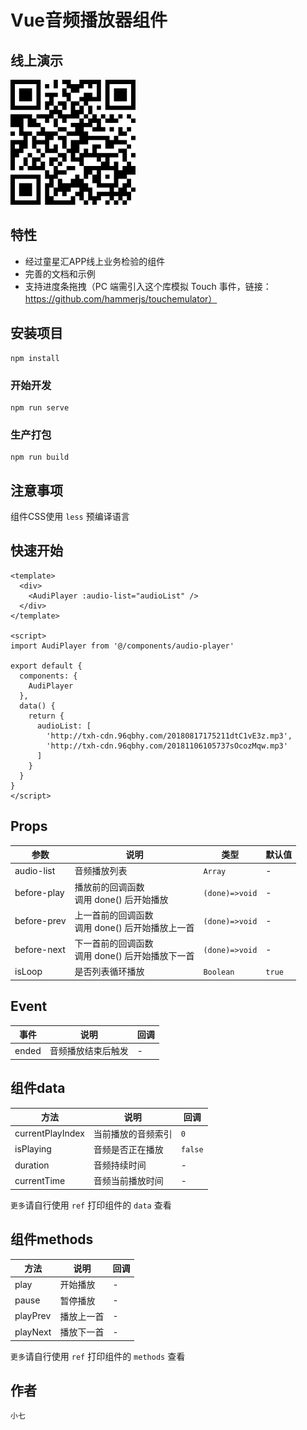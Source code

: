 # Vue音频播放器组件

## 线上演示
![image](https://github.com/1014156094/vue-audio-player/blob/master/public/qrcode.png)


## 特性
- 经过童星汇APP线上业务检验的组件
- 完善的文档和示例
- 支持进度条拖拽（PC 端需引入这个库模拟 Touch 事件，链接：https://github.com/hammerjs/touchemulator）

## 安装项目
```
npm install
```

### 开始开发
```
npm run serve
```

### 生产打包
```
npm run build
```

## 注意事项
组件CSS使用 `less` 预编译语言

## 快速开始
```
<template>
  <div>
    <AudiPlayer :audio-list="audioList" />
  </div>
</template>

<script>
import AudiPlayer from '@/components/audio-player'

export default {
  components: {
    AudiPlayer
  },
  data() {
    return {
      audioList: [
        'http://txh-cdn.96qbhy.com/20180817175211dtC1vE3z.mp3',
        'http://txh-cdn.96qbhy.com/20181106105737sOcozMqw.mp3'
      ]
    }
  }
}
</script>
```

## Props
| 参数 | 说明 | 类型 | 默认值 |
| - | - | - | - |
| audio-list | 音频播放列表 | `Array` | - |
| before-play | 播放前的回调函数<br>调用 done() 后开始播放 | `(done)=>void` | - |
| before-prev | 上一首前的回调函数<br>调用 done() 后开始播放上一首 | `(done)=>void` | - |
| before-next | 下一首前的回调函数<br>调用 done() 后开始播放下一首 | `(done)=>void` | - |
| isLoop | 是否列表循环播放 | `Boolean` | `true` |

## Event
| 事件 | 说明 | 回调 |
| - | - | - |
| ended | 音频播放结束后触发 | - |

## 组件data
| 方法 | 说明 | 回调 |
| - | - | - |
| currentPlayIndex | 当前播放的音频索引 | `0` |
| isPlaying | 音频是否正在播放 | `false` |
| duration | 音频持续时间 | - |
| currentTime | 音频当前播放时间 | - |

`更多`请自行使用 `ref` 打印组件的 `data` 查看

## 组件methods
| 方法 | 说明 | 回调 |
| - | - | - |
| play | 开始播放 | - |
| pause | 暂停播放 | - |
| playPrev | 播放上一首 | - |
| playNext | 播放下一首 | - |

`更多`请自行使用 `ref` 打印组件的 `methods` 查看

## 作者
`小七`
